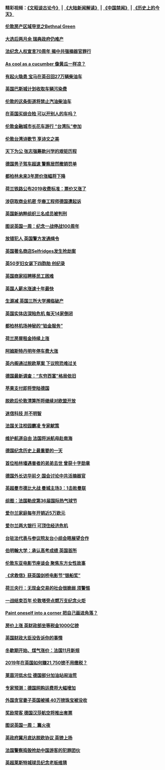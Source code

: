 #### 精彩视频：[《文昭谈古论今》](https://github.com/gfw-breaker/wenzhao/blob/master/README.md?t=11191832) | [《大陆新闻解读》](https://github.com/gfw-breaker/ntdtv-comedy/blob/master/README.md?t=11191832) | [《中国禁闻》](https://github.com/gfw-breaker/ntdtv-news/blob/master/README.md?t=11191832) | [《历史上的今天》](https://github.com/gfw-breaker/today-in-history/blob/master/README.md?t=11191832) 

#### [伦敦房产区域导览之Bethnal Green](../pages/nsc974/n10862184.md?t=11191832) 

#### [大选后两月余 瑞典政府仍难产](../pages/nsc974/n10861579.md?t=11191832) 

#### [法纪念人权宣言70周年 揭中共强摘器官罪行](../pages/nsc974/n10860106.md?t=11191832) 

#### [As cool as a cucumber 像黄瓜一样凉？](../pages/nsc974/n10859489.md?t=11191832) 

#### [有起火隐患 宝马在英召回27万辆柴油车](../pages/nsc974/n10859484.md?t=11191832) 

#### [英国巴斯城计划收取车辆污染费](../pages/nsc974/n10859479.md?t=11191832) 

#### [伦敦的这条街道将禁止汽油柴油车](../pages/nsc974/n10859470.md?t=11191832) 

#### [在英国买综合险 可以开别人的车吗？](../pages/nsc974/n10859464.md?t=11191832) 

#### [伦敦金融城市长花车游行 “台湾队”参加](../pages/nsc974/n10858774.md?t=11191832) 

#### [伦敦台湾诗歌节 享诗文之美](../pages/nsc974/n10858757.md?t=11191832) 

#### [天下为公 张志强筹款兴学的艰钜历程](../pages/nsc974/n10858732.md?t=11191832) 

#### [德国男子驾车超速 警察居然撤销罚单](../pages/nsc974/n10856259.md?t=11191832) 

#### [都柏林未来3年房价涨幅将下降](../pages/nsc974/n10856230.md?t=11191832) 

#### [荷兰铁路公布2019收费标准：票价又涨了](../pages/nsc974/n10856218.md?t=11191832) 

#### [涉窃取商业机密 华裔工程师德国遭起诉](../pages/nsc974/n10854819.md?t=11191832) 

#### [英国新纳粹组织三名成员被判刑](../pages/nsc974/n10854209.md?t=11191832) 

#### [图说英国一周：纪念一战停战100周年](../pages/nsc974/n10854258.md?t=11191832) 

#### [放错犯人 英国警方发通缉令](../pages/nsc974/n10854253.md?t=11191832) 

#### [英国著名商店Selfridges发生抢劫案](../pages/nsc974/n10854242.md?t=11191832) 

#### [英50岁妇女诞下四胞胎 创纪录](../pages/nsc974/n10854237.md?t=11191832) 

#### [英国商家招聘移民工困难](../pages/nsc974/n10854233.md?t=11191832) 

#### [英国人薪水涨速十年最快](../pages/nsc974/n10854228.md?t=11191832) 

#### [生源减 英国三所大学濒临破产](../pages/nsc974/n10854219.md?t=11191832) 

#### [英国实体店深陷危机 每天14家倒闭](../pages/nsc974/n10854195.md?t=11191832) 

#### [都柏林机场神秘的“铂金服务”](../pages/nsc974/n10853840.md?t=11191832) 

#### [荷兰房屋租金持续上涨](../pages/nsc974/n10853784.md?t=11191832) 

#### [阿姆斯特丹明年停车费大涨](../pages/nsc974/n10853736.md?t=11191832) 

#### [英内阁通过脱欧草案 下议院恐难过关](../pages/nsc974/n10852462.md?t=11191832) 

#### [德国最新调查：“东穷西富”格局依旧](../pages/nsc974/n10852268.md?t=11191832) 

#### [苹果支付即将登陆德国](../pages/nsc974/n10852246.md?t=11191832) 

#### [脱欧后伦敦清算所将继续对欧盟开放](../pages/nsc974/n10852082.md?t=11191832) 

#### [迷信科技 并不明智](../pages/nsc974/n10851197.md?t=11191832) 

#### [法国关注校园霸凌 专家献策](../pages/nsc974/n10851199.md?t=11191832) 

#### [维护航道自由 法国将派航母赴南海](../pages/nsc974/n10851001.md?t=11191832) 

#### [德国纪念历史上最重要的一天](../pages/nsc974/n10849304.md?t=11191832) 

#### [首位柏林墙遇害者的弟弟去世 曾获十字勋章](../pages/nsc974/n10849268.md?t=11191832) 

#### [德国外长访华前夕 国会讨论中共活摘器官](../pages/nsc974/n10848903.md?t=11191832) 

#### [英超曼市德比大战 曼城主场3：1击败曼联](../pages/nsc974/n10848899.md?t=11191832) 

#### [组图：法国勒皮第36届国际热气球节](../pages/nsc974/n10845459.md?t=11191832) 

#### [爱尔兰家庭每年开销近5万欧元](../pages/nsc974/n10844726.md?t=11191832) 

#### [爱尔兰两大银行 可顶住经济危机](../pages/nsc974/n10844706.md?t=11191832) 

#### [台驻法代表与参议院友台小组会晤展望合作](../pages/nsc974/n10843796.md?t=11191832) 

#### [伯明翰大学：承认高考成绩 英国首所](../pages/nsc974/n10843334.md?t=11191832) 

#### [伦敦东亚电影节座谈会 聚焦东方女性故事](../pages/nsc974/n10843306.md?t=11191832) 

#### [《求救信》获英国剑桥电影节“银船奖”](../pages/nsc974/n10842268.md?t=11191832) 

#### [荷兰央行：无现金交易的社会很脆弱 须警惕](../pages/nsc974/n10841150.md?t=11191832) 

#### [一战结束百年 伦敦塔旁点燃万支纪念火炬](../pages/nsc974/n10841092.md?t=11191832) 

#### [Paint oneself into a corner 把自己画进角落？](../pages/nsc974/n10841190.md?t=11191832) 

#### [房价上涨 英财政部坐等税金1000亿镑](../pages/nsc974/n10841187.md?t=11191832) 

#### [英国财政大臣没告诉你的事情](../pages/nsc974/n10841141.md?t=11191832) 

#### [冬歇期开始、煤气涨价：法国11月新规](../pages/nsc974/n10841075.md?t=11191832) 

#### [2019年在英国如何赚21,750镑不用缴税？](../pages/nsc974/n10841101.md?t=11191832) 

#### [莱茵河低水位 德国部分加油站闹油荒](../pages/nsc974/n10841002.md?t=11191832) 

#### [专家预测：德国网购运费将大幅增加](../pages/nsc974/n10840951.md?t=11191832) 

#### [外国贪官妻子英国被捕 40万镑珠宝被没收](../pages/nsc974/n10838830.md?t=11191832) 

#### [奖励常客 德国汉莎航空将推出套票](../pages/nsc974/n10838351.md?t=11191832) 

#### [图说英国一周： 篝火夜](../pages/nsc974/n10838913.md?t=11191832) 

#### [英政府冀月底达脱欧协议 英镑上扬](../pages/nsc974/n10838808.md?t=11191832) 

#### [法国警察捣毁抢劫中国游客的犯罪团伙](../pages/nsc974/n10838404.md?t=11191832) 

#### [英超莱斯特城球员纪念老板维猜](../pages/nsc974/n10838894.md?t=11191832) 

